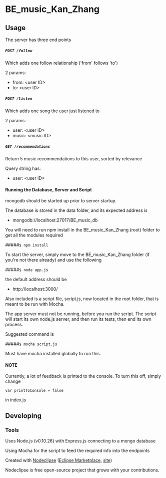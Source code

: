 

# BE_music_Kan_Zhang



## Usage
The server has three end points

##### `POST /follow`
Which adds one follow relationship ('from' follows 'to')

2 params:
- from: \<user ID\>
- to: \<user ID\>

##### `POST /listen`
Which adds one song the user just listened to

2 params:
- user: \<user ID\>
- music: \<music ID\>

##### `GET /recommendations`
Return 5 music recommendations to this user, sorted by relevance

Query string has:
- user: \<user ID\>

#### Running the Database, Server and Script
mongodb should be started up prior to server startup.

The database is stored in the data folder, and its expected address is

- mongodb://localhost:27017/BE_music_db

You will need to run npm install in the BE_music_Kan_Zhang (root) folder to get all the modules required

#####`$ npm install`

To start the server, simply move to the BE_music_Kan_Zhang folder (if you're not there already) and use the following

#####`$ node app.js`

the default address should be

- http://localhost:3000/


Also included is a script file, script.js, now located in the root folder, that is meant to be run with Mocha.

The app server must not be running, before you run the script. The script will start its own node.js server, and then run its tests, then end its own process.

Suggested command is 

#####`$ mocha script.js`

Must have mocha installed globally to run this.

#### NOTE

Currently, a lot of feedback is printed to the console. To turn this off, simply change 

`var printToConsole = false`

in index.js


## Developing



### Tools

Uses Node.js (v0.10.26) with Express.js connecting to a mongo database

Using Mocha for the script to feed the required info into the endpoints


Created with [Nodeclipse](https://github.com/Nodeclipse/nodeclipse-1)
 ([Eclipse Marketplace](http://marketplace.eclipse.org/content/nodeclipse), [site](http://www.nodeclipse.org))   

Nodeclipse is free open-source project that grows with your contributions.
